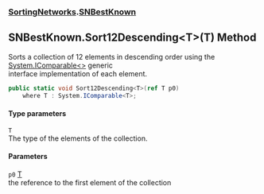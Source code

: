 ### [SortingNetworks](SortingNetworks.md 'SortingNetworks').[SNBestKnown](SortingNetworks_SNBestKnown.md 'SortingNetworks.SNBestKnown')
## SNBestKnown.Sort12Descending&lt;T&gt;(T) Method
Sorts a collection of 12 elements in descending order using the [System.IComparable&lt;&gt;](https://docs.microsoft.com/en-us/dotnet/api/System.IComparable-1 'System.IComparable`1') generic  
interface implementation of each element.  
```csharp
public static void Sort12Descending<T>(ref T p0)
    where T : System.IComparable<T>;
```
#### Type parameters
<a name='SortingNetworks_SNBestKnown_Sort12Descending_T_(T)_T'></a>
`T`  
The type of the elements of the collection.
  
#### Parameters
<a name='SortingNetworks_SNBestKnown_Sort12Descending_T_(T)_p0'></a>
`p0` [T](SortingNetworks_SNBestKnown_Sort12Descending_T_(T).md#SortingNetworks_SNBestKnown_Sort12Descending_T_(T)_T 'SortingNetworks.SNBestKnown.Sort12Descending&lt;T&gt;(T).T')  
the reference to the first element of the collection
  
